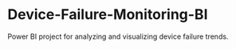 # Device-Failure-Monitoring-BI
Power BI project for analyzing and visualizing device failure trends.
